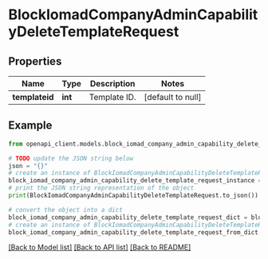 # BlockIomadCompanyAdminCapabilityDeleteTemplateRequest


## Properties

Name | Type | Description | Notes
------------ | ------------- | ------------- | -------------
**templateid** | **int** | Template ID. | [default to null]

## Example

```python
from openapi_client.models.block_iomad_company_admin_capability_delete_template_request import BlockIomadCompanyAdminCapabilityDeleteTemplateRequest

# TODO update the JSON string below
json = "{}"
# create an instance of BlockIomadCompanyAdminCapabilityDeleteTemplateRequest from a JSON string
block_iomad_company_admin_capability_delete_template_request_instance = BlockIomadCompanyAdminCapabilityDeleteTemplateRequest.from_json(json)
# print the JSON string representation of the object
print(BlockIomadCompanyAdminCapabilityDeleteTemplateRequest.to_json())

# convert the object into a dict
block_iomad_company_admin_capability_delete_template_request_dict = block_iomad_company_admin_capability_delete_template_request_instance.to_dict()
# create an instance of BlockIomadCompanyAdminCapabilityDeleteTemplateRequest from a dict
block_iomad_company_admin_capability_delete_template_request_from_dict = BlockIomadCompanyAdminCapabilityDeleteTemplateRequest.from_dict(block_iomad_company_admin_capability_delete_template_request_dict)
```
[[Back to Model list]](../README.md#documentation-for-models) [[Back to API list]](../README.md#documentation-for-api-endpoints) [[Back to README]](../README.md)


